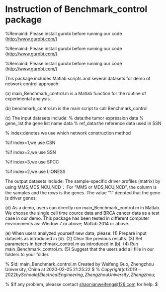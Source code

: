 # Instruction of Benchmark_control package
%Remaind: Please install gurobi before running our code (http://www.gurobi.com/) 

%Remaind: Please install gurobi before running our code (http://www.gurobi.com/) 

%Remaind: Please install gurobi before running our code (http://www.gurobi.com/) 

This package includes Matlab scripts and several datasets for demo of network control approach: 

(a)	main_Benchmark_control.m is a Matlab function for the routine of experimental analysis. 

(b) benchmark_control.m is the main script to call Benchmark_control 

(c) The input datasets include: % data:the tumor expression data % gene_list:the gene list name data
% ref_data:the reference data used in SSN 

% index:denotes we use which network construction method 

%if index=1,we use CSN 

%if index=2,we use SSN 

%if index=3,we use SPCC 

%if index=2,we use LIONESS

The output datasets include: The sample-specific driver profiles (matrix) by using MMS,MDS,NCU,NCD； For “MMS or MDS,NCU,NCD”, the column is the samples and the rows is the genes. The value “1” denoted that the gene is driver genes; 

(d) As a demo, users can directly run main_Benchmark_control.m in Matlab. We choose the single cell time cource data and BRCA cancer data as a test case in our demo. This package has been tested in different computer environments as: Window 7 or above; Matlab 2014 or above.

(e) When users analyzed yourself new data, please: (1) Prepare input datasets as introduced in (d). (2) Clear the previous results. (3) Set parameters in benchmark_control.m as introduced in (b). (4) Run main_Benchmark_control.m. (5) Suggest that the users add all fille in our folders to your folder.

% $Id: main_Benchmark_control.m Created by Weifeng Guo, Zhengzhou University, China at 2020-02-05 21:25:22 $ % $Copyright (c) 2019-2022 by School of Electrical Engineering, Zhengzhou University, Zhengzhou$;

% $If any problem, pleasse contact shaonianweifeng@126.com for help. $
